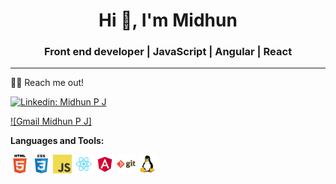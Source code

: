 <h1 align="center">Hi 👋, I'm Midhun</h1>
<h3 align="center">Front end developer | JavaScript | Angular | React</h3>

---



🤝🏻 Reach me out!

[![Linkedin: Midhun P J](https://img.shields.io/badge/Midhun-9cf?style=flat-square&logo=Linkedin&logoColor=white&link=https://www.linkedin.com/in/midhun-p-j-6b826369//)](https://www.linkedin.com/in/midhun-p-j-6b826369//)

[![Gmail Midhun P J]](mailto:iammidhunpj@gmail.com)


**Languages and Tools:** 

<code><img height="30" src="https://raw.githubusercontent.com/github/explore/80688e429a7d4ef2fca1e82350fe8e3517d3494d/topics/html/html.png"></code>
<code><img height="30" src="https://raw.githubusercontent.com/github/explore/80688e429a7d4ef2fca1e82350fe8e3517d3494d/topics/css/css.png"></code>
<code><img height="30" src="https://raw.githubusercontent.com/github/explore/80688e429a7d4ef2fca1e82350fe8e3517d3494d/topics/javascript/javascript.png"></code>
<code><img height="30" src="https://raw.githubusercontent.com/github/explore/80688e429a7d4ef2fca1e82350fe8e3517d3494d/topics/react/react.png"></code>
<code><img height="30" src="https://raw.githubusercontent.com/github/explore/80688e429a7d4ef2fca1e82350fe8e3517d3494d/topics/angular/angular.png"></code>
<code><img height="30" src="https://raw.githubusercontent.com/github/explore/80688e429a7d4ef2fca1e82350fe8e3517d3494d/topics/git/git.png"></code>
<code><img height="30" src="https://raw.githubusercontent.com/github/explore/80688e429a7d4ef2fca1e82350fe8e3517d3494d/topics/linux/linux.png"></code>
